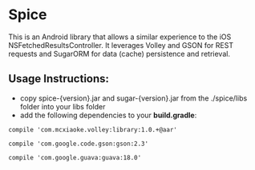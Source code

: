 # Spice
This is an Android library that allows a similar experience to the iOS NSFetchedResultsController. It leverages Volley and GSON for REST requests and SugarORM for data (cache) persistence and retrieval.

## Usage Instructions: 
- copy spice-{version}.jar and sugar-{version}.jar from the ./spice/libs folder into your libs folder
- add the following dependencies to your <b>build.gradle</b>:
  
<code>compile 'com.mcxiaoke.volley:library:1.0.+@aar'</code>

<code>compile 'com.google.code.gson:gson:2.3'</code>

<code>compile 'com.google.guava:guava:18.0'</code>
